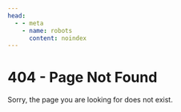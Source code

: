 ```yaml
---
head:
  - - meta
    - name: robots
      content: noindex
---
```


# 404 - Page Not Found

Sorry, the page you are looking for does not exist.

